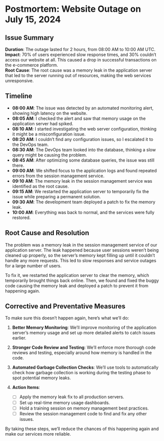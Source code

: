 # Postmortem: Website Outage on July 15, 2024

## Issue Summary

**Duration**: The outage lasted for 2 hours, from 08:00 AM to 10:00 AM UTC.  
**Impact**: 70% of users experienced slow response times, and 30% couldn’t access our website at all. This caused a drop in successful transactions on the e-commerce platform.  
**Root Cause**: The root cause was a memory leak in the application server that led to the server running out of resources, making the web services unresponsive.

## Timeline

- **08:00 AM**: The issue was detected by an automated monitoring alert, showing high latency on the website.
- **08:05 AM**: I checked the alert and saw that memory usage on the application server had spiked.
- **08:10 AM**: I started investigating the web server configuration, thinking it might be a misconfiguration issue.
- **08:20 AM**: I couldn’t find any configuration issues, so I escalated it to the DevOps team.
- **08:30 AM**: The DevOps team looked into the database, thinking a slow query might be causing the problem.
- **08:45 AM**: After optimizing some database queries, the issue was still there.
- **09:00 AM**: We shifted focus to the application logs and found repeated errors from the session management service.
- **09:10 AM**: The memory leak in the session management service was identified as the root cause.
- **09:15 AM**: We restarted the application server to temporarily fix the issue while preparing a permanent solution.
- **09:30 AM**: The development team deployed a patch to fix the memory leak.
- **10:00 AM**: Everything was back to normal, and the services were fully restored.

## Root Cause and Resolution

The problem was a memory leak in the session management service of our application server. The leak happened because user sessions weren’t being cleaned up properly, so the server’s memory kept filling up until it couldn’t handle any more requests. This led to slow responses and service outages for a large number of users.

To fix it, we restarted the application server to clear the memory, which temporarily brought things back online. Then, we found and fixed the buggy code causing the memory leak and deployed a patch to prevent it from happening again.

## Corrective and Preventative Measures

To make sure this doesn’t happen again, here’s what we’ll do:

1. **Better Memory Monitoring**: We’ll improve monitoring of the application server’s memory usage and set up more detailed alerts to catch issues earlier.
   
2. **Stronger Code Review and Testing**: We’ll enforce more thorough code reviews and testing, especially around how memory is handled in the code.

3. **Automated Garbage Collection Checks**: We’ll use tools to automatically check how garbage collection is working during the testing phase to spot potential memory leaks.

4. **Action Items**:
   - [ ] Apply the memory leak fix to all production servers.
   - [ ] Set up real-time memory usage dashboards.
   - [ ] Hold a training session on memory management best practices.
   - [ ] Review the session management code to find and fix any other issues.

By taking these steps, we’ll reduce the chances of this happening again and make our services more reliable.
